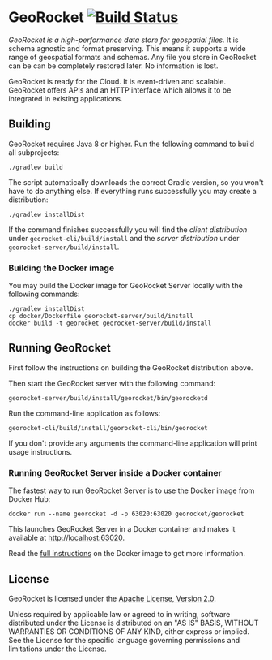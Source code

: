 # GeoRocket [![Build Status](https://travis-ci.org/georocket/georocket.svg?branch=master)](https://travis-ci.org/georocket/georocket)

*GeoRocket is a high-performance data store for geospatial files.* It is schema
agnostic and format preserving. This means it supports a wide range of
geospatial formats and schemas. Any file you store in GeoRocket can be can be
completely restored later. No information is lost.

GeoRocket is ready for the Cloud. It is event-driven and scalable. GeoRocket
offers APIs and an HTTP interface which allows it to be integrated in existing
applications.

## Building

GeoRocket requires Java 8 or higher. Run the following command to build
all subprojects:

    ./gradlew build

The script automatically downloads the correct Gradle version, so you won't
have to do anything else. If everything runs successfully you may create a
distribution:

    ./gradlew installDist

If the command finishes successfully you will find the *client distribution*
under `georocket-cli/build/install` and the *server distribution* under
`georocket-server/build/install`.

### Building the Docker image

You may build the Docker image for GeoRocket Server locally with the following
commands:

    ./gradlew installDist
    cp docker/Dockerfile georocket-server/build/install
    docker build -t georocket georocket-server/build/install

## Running GeoRocket

First follow the instructions on building the GeoRocket distribution above.

Then start the GeoRocket server with the following command:

    georocket-server/build/install/georocket/bin/georocketd

Run the command-line application as follows:

    georocket-cli/build/install/georocket-cli/bin/georocket

If you don't provide any arguments the command-line application will print
usage instructions.

### Running GeoRocket Server inside a Docker container

The fastest way to run GeoRocket Server is to use the Docker image from
Docker Hub:

    docker run --name georocket -d -p 63020:63020 georocket/georocket

This launches GeoRocket Server in a Docker container and makes it available at
<http://localhost:63020>.

Read the [full instructions](https://hub.docker.com/r/georocket/georocket/) on
the Docker image to get more information.

License
-------

GeoRocket is licensed under the
[Apache License, Version 2.0](http://www.apache.org/licenses/LICENSE-2.0).

Unless required by applicable law or agreed to in writing, software
distributed under the License is distributed on an "AS IS" BASIS,
WITHOUT WARRANTIES OR CONDITIONS OF ANY KIND, either express or implied.
See the License for the specific language governing permissions and
limitations under the License.
